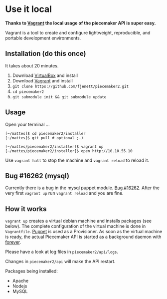 # Use it local

__Thanks to [Vagrant](http://www.vagrantup.com/) the local usage of the piecemaker API is super easy.__ 

Vagrant is a tool to create and configure lightweight, reproducible, and portable development environments.

## Installation (do this once)

It takes about 20 minutes.

1. Download [VirtualBox](https://www.virtualbox.org/wiki/Downloads) and install
2. Download [Vagrant](http://downloads.vagrantup.com) and install
3. ```git clone https://github.com/fjenett/piecemaker2.git```
4. ```cd piecemaker2```
5. ```git submodule init && git submodule update```

## Usage 
Open your terminal ...

```
[~/mattes]$ cd piecemaker2/installer
[~/mattes]$ git pull # optional ;-)

[~/mattes/piecemaker2/installer]$ vagrant up
[~/mattes/piecemaker2/installer]$ open http://10.10.55.10
```

Use ```vagrant halt``` to stop the machine and ```vagrant reload``` to reload it.

## Bug #16262 (mysql)
Currently there is a bug in the mysql puppet module. [Bug #16262](http://projects.puppetlabs.com/issues/16262).
After the very first ```vagrant up``` run ```vagrant reload``` and you are fine.

## How it works
```vagrant up``` creates a virtual debian machine and installs packages (see below).
The complete configuration of the virtual machine is done in ```Vagrantfile```.
[Puppet](https://puppetlabs.com) is used as a Provisioner. As soon as the virtual machine
is ready, the actual Piecemaker API is started as a background daemon with [forever](https://github.com/nodejitsu/forever).

Please have a look at log files in ```piecemaker2/api/logs```. 

Changes in ```piecemaker2/api``` will make the API restart.

Packages being installed:
 * Apache
 * Nodejs
 * MySQL

 
